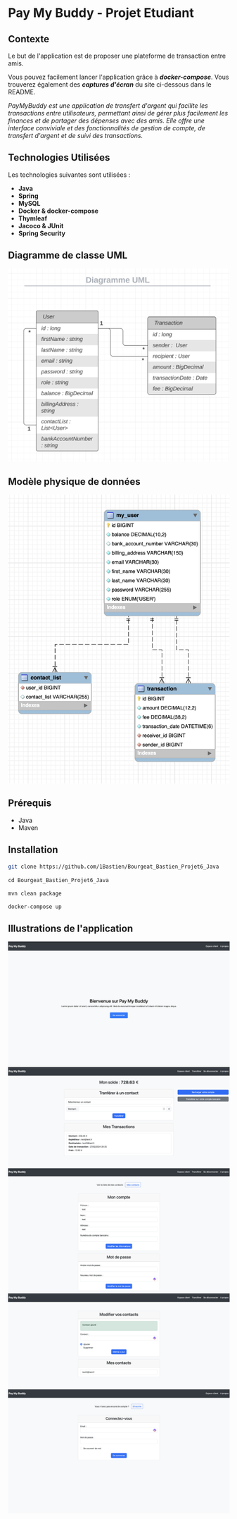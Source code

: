 # Pay My Buddy - Projet Etudiant

## Contexte

Le but de l'application est de proposer une plateforme de transaction entre amis.

Vous pouvez facilement lancer l'application grâce à ***docker-compose***.
Vous trouverez également des ***captures d'écran*** du site ci-dessous dans le README.

*PayMyBuddy est une application de transfert d'argent qui facilite les transactions entre utilisateurs, permettant ainsi de gérer plus facilement les finances et de partager des dépenses avec des amis. 
Elle offre une interface conviviale et des fonctionnalités de gestion de compte, de transfert d'argent et de suivi des transactions.*

## Technologies Utilisées

Les technologies suivantes sont utilisées :

- **Java**
- **Spring**
- **MySQL**
- **Docker & docker-compose**
- **Thymleaf**
- **Jacoco & JUnit**
- **Spring Security**

## Diagramme de classe UML 

![Diagramme de classe UML](/ressources/Diagramme-UML.png)


## Modèle physique de données

![Modèle physique de données](/ressources/MPD.png)

## Prérequis

- Java
- Maven

## Installation

```bash
git clone https://github.com/1Bastien/Bourgeat_Bastien_Projet6_Java
```
```
cd Bourgeat_Bastien_Projet6_Java
```
```
mvn clean package
```
```
docker-compose up
```

## Illustrations de l'application

![home_page](/images/home_page.png)
![transfer](/images/transfer.png)
![account](/images/account.png)
![contact](/images/contact.png)
![login](/images/login.png)
